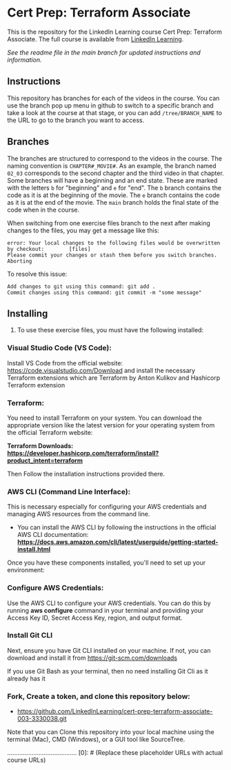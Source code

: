 # Cert Prep: Terraform Associate
This is the repository for the LinkedIn Learning course Cert Prep: Terraform Associate. The full course is available from [LinkedIn Learning][lil-course-url].

_See the readme file in the main branch for updated instructions and information._
## Instructions
This repository has branches for each of the videos in the course. You can use the branch pop up menu in github to switch to a specific branch and take a look at the course at that stage, or you can add `/tree/BRANCH_NAME` to the URL to go to the branch you want to access.

## Branches
The branches are structured to correspond to the videos in the course. The naming convention is `CHAPTER#_MOVIE#`. As an example, the branch named `02_03` corresponds to the second chapter and the third video in that chapter. 
Some branches will have a beginning and an end state. These are marked with the letters `b` for "beginning" and `e` for "end". The `b` branch contains the code as it is at the beginning of the movie. The `e` branch contains the code as it is at the end of the movie. The `main` branch holds the final state of the code when in the course.

When switching from one exercise files branch to the next after making changes to the files, you may get a message like this:

    error: Your local changes to the following files would be overwritten by checkout:        [files]
    Please commit your changes or stash them before you switch branches.
    Aborting

To resolve this issue:
	
    Add changes to git using this command: git add .
	Commit changes using this command: git commit -m "some message"

## Installing
1. To use these exercise files, you must have the following installed:

### Visual Studio Code (VS Code): 

Install VS Code from the official website: https://code.visualstudio.com/Download and install the necessary Terraform extensions which are Terraform by Anton Kulikov and Hashicorp Terraform extension


### Terraform: 

You need to install Terraform on your system. You can download the appropriate version like the latest version for your operating system from the official Terraform website:

**Terraform Downloads: https://developer.hashicorp.com/terraform/install?product_intent=terraform**

 Then Follow the installation instructions provided there.


### AWS CLI (Command Line Interface): 

This is necessary especially for configuring your AWS credentials and managing AWS resources from the command line. 

* You can install the AWS CLI by following the instructions in the official AWS CLI documentation: **https://docs.aws.amazon.com/cli/latest/userguide/getting-started-install.html**


Once you have these components installed, you'll need to set up your environment:

### Configure AWS Credentials: 

Use the AWS CLI to configure your AWS credentials. You can do this by running **aws configure** command in your terminal and providing your Access Key ID, Secret Access Key, region, and output format.

### Install Git CLI 
Next, ensure you have Git CLI installed on your machine. If not, you can download and install it from https://git-scm.com/downloads

If you use Git Bash as your terminal, then no need installing Git Cli as it already has it

### Fork, Create a token, and clone this repository below:
* https://github.com/LinkedInLearning/cert-prep-terraform-associate-003-3330038.git

Note that you can Clone this repository into your local machine using the terminal (Mac), CMD (Windows), or a GUI tool like SourceTree.


........................................
[0]: # (Replace these placeholder URLs with actual course URLs)

[lil-course-url]: https://www.linkedin.com/learning/
[lil-thumbnail-url]: http://

